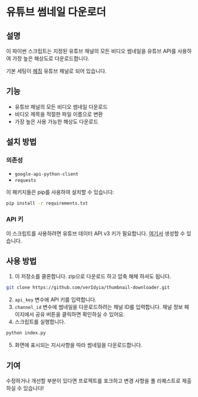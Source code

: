 # 유튜브 썸네일 다운로더

## 설명

이 파이썬 스크립트는 지정된 유튜브 채널의 모든 비디오 썸네일을 유튜브 API를 사용하여 가장 높은 해상도로 다운로드합니다. 

기본 세팅이 [헤징](https://www.youtube.com/@hejin0_0) 유튜브 채널로 되어 있습니다.

## 기능

- 유튜브 채널의 모든 비디오 썸네일 다운로드
- 비디오 제목을 적절한 파일 이름으로 변환
- 가장 높은 사용 가능한 해상도 다운로드

## 설치 방법

### 의존성
- `google-api-python-client`
- `requests`

이 패키지들은 pip를 사용하여 설치할 수 있습니다:
```bash
pip install -r requirements.txt
```

### API 키
이 스크립트를 사용하려면 유튜브 데이터 API v3 키가 필요합니다. [여기서](https://cloud.google.com/apis) 생성할 수 있습니다.

## 사용 방법

1. 이 저장소를 클론합니다. zip으로 다운로드 하고 압축 해체 하셔도 됩니다.
```bash
git clone https://github.com/verIdyia/thumbnail-downloader.git
```
2. `api_key` 변수에 API 키를 입력합니다.
3. `channel_id` 변수에 썸네일을 다운로드하려는 채널 ID를 입력합니다. 채널 정보 페이지에서 공유 버튼을 클릭하면 확인하실 수 있어요.
4. 스크립트를 실행합니다.
```bash
python index.py
```
5. 화면에 표시되는 지시사항을 따라 썸네일을 다운로드합니다.

## 기여

수정하거나 개선할 부분이 있다면 프로젝트를 포크하고 변경 사항을 풀 리퀘스트로 제출하실 수 있습니다!

